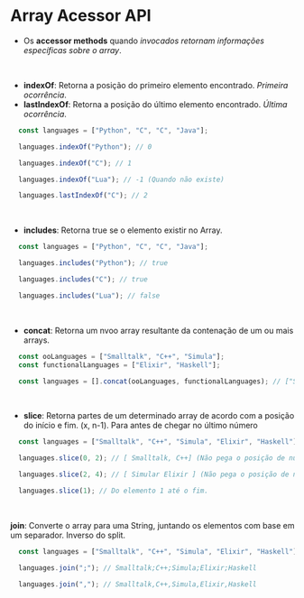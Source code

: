 # Array Acessor API

- Os **accessor methods** quando *invocados retornam informações específicas sobre o array*.

<br>

- **indexOf**: Retorna a posição do primeiro elemento encontrado. *Primeira ocorrência*.
- **lastIndexOf**: Retorna a posição do último elemento encontrado. *Última ocorrência*.

```js
  const languages = ["Python", "C", "C", "Java"];

  languages.indexOf("Python"); // 0

  languages.indexOf("C"); // 1

  languages.indexOf("Lua"); // -1 (Quando não existe)

  languages.lastIndexOf("C"); // 2
```
<br>

- **includes**: Retorna true se o elemento existir no Array.

```js
  const languages = ["Python", "C", "C", "Java"];

  languages.includes("Python"); // true

  languages.includes("C"); // true

  languages.includes("Lua"); // false
```
<br>

- **concat**: Retorna um nvoo array resultante da contenação de um ou mais arrays.

```js
  const ooLanguages = ["Smalltalk", "C++", "Simula"];
  const functionalLanguages = ["Elixir", "Haskell"];

  const languages = [].concat(ooLanguages, functionalLanguages); // ["Smalltalk", "C++", "Simula", "Elixir", "Haskell"]
```
<br>

- **slice**: Retorna partes de um determinado array de acordo com a posição do início e fim. (x, n-1). Para antes de chegar no último número

```js
  const languages = ["Smalltalk", "C++", "Simula", "Elixir", "Haskell"];

  languages.slice(0, 2); // [ Smalltalk, C++] (Não pega o posição de número 2)

  languages.slice(2, 4); // [ Simular Elixir ] (Não pega o posição de número 4)

  languages.slice(1); // Do elemento 1 até o fim. 
```
<br>

**join**: Converte o array para uma String, juntando os elementos com base em um separador. Inverso do split.

```js
  const languages = ["Smalltalk", "C++", "Simula", "Elixir", "Haskell"];

  languages.join(";"); // Smalltalk;C++;Simula;Elixir;Haskell

  languages.join(","); // Smalltalk,C++,Simula,Elixir,Haskell
```